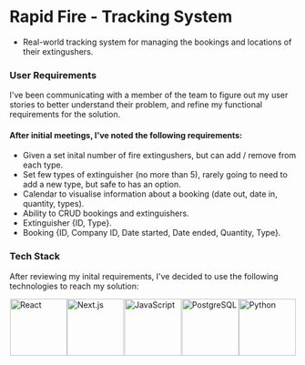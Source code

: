 
# Rapid Fire - Tracking System

- Real-world tracking system for managing the bookings and locations of their extingushers.

### User Requirements
I've been communicating with a member of the team to figure out my user stories to better understand their problem, and refine my functional requirements for the solution.

#### After initial meetings, I've noted the following requirements:
- Given a set inital number of fire extingushers, but can add / remove from each type. 
- Set few types of extinguisher (no more than 5), rarely going to need to add a new type, but safe to has an option.
- Calendar to visualise information about a booking (date out, date in, quantity, types).
- Ability to CRUD bookings and extinguishers.
- Extinguisher {ID, Type}.
- Booking {ID, Company ID, Date started, Date ended, Quantity, Type}.

### Tech Stack
After reviewing my inital requirements, I've decided to use the following technologies to reach my solution:

<div style="display: flex; justify-content: space-evenly; align-items: center;">
  <img src="https://img.shields.io/badge/-React-61DAFB?style=flat&logo=react&logoColor=black" width="100" alt="React" />
  <img src="https://img.shields.io/badge/-Next.js-000000?style=flat&logo=next.js&logoColor=white" width="100" alt="Next.js" />
  <img src="https://img.shields.io/badge/-JavaScript-F7DF1E?style=flat&logo=javascript&logoColor=black" width="100" alt="JavaScript" />
  <img src="https://img.shields.io/badge/-PostgreSQL-336791?style=flat&logo=postgresql&logoColor=white" width="100" alt="PostgreSQL" />
  <img src="https://img.shields.io/badge/-Python-3776AB?style=flat&logo=python&logoColor=white" width="100" alt="Python" />
</div>

